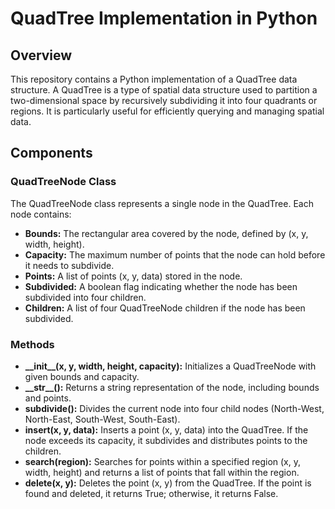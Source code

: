 <h1>QuadTree Implementation in Python</h1>
<h2>Overview</h2>
<p>This repository contains a Python implementation of a QuadTree data structure. A QuadTree is a type of spatial data structure used to partition a two-dimensional space by recursively subdividing it into four quadrants or regions. It is particularly useful for efficiently querying and managing spatial data.</p>

<h2>Components</h2>
<h3>QuadTreeNode Class</h3>

The QuadTreeNode class represents a single node in the QuadTree. Each node contains:

<ul>
  <li><b>Bounds:</b> The rectangular area covered by the node, defined by (x, y, width, height).</li>
  <li><b>Capacity:</b> The maximum number of points that the node can hold before it needs to subdivide.</li>
  <li><b>Points:</b> A list of points (x, y, data) stored in the node.</li>
  <li><b>Subdivided:</b> A boolean flag indicating whether the node has been subdivided into four children.</li>
  <li><b>Children:</b> A list of four QuadTreeNode children if the node has been subdivided.</li>
</ul>
<h3>Methods</h3>
<ul>
  <li><b>__init__(x, y, width, height, capacity):</b> Initializes a QuadTreeNode with given bounds and capacity.</li>
  <li><b>__str__():</b> Returns a string representation of the node, including bounds and points.</li>
  <li><b>subdivide():</b> Divides the current node into four child nodes (North-West, North-East, South-West, South-East).</li>
  <li><b>insert(x, y, data):</b> Inserts a point (x, y, data) into the QuadTree. If the node exceeds its capacity, it subdivides and distributes points to the children.</li>
  <li><b>search(region):</b> Searches for points within a specified region (x, y, width, height) and returns a list of points that fall within the region.</li>
  <li><b>delete(x, y):</b> Deletes the point (x, y) from the QuadTree. If the point is found and deleted, it returns True; otherwise, it returns False.</li>
</ul>

